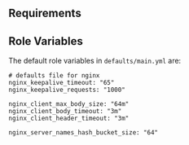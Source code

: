 ## Requirements

## Role Variables

The default role variables in `defaults/main.yml` are:

```{.yaml}
# defaults file for nginx
nginx_keepalive_timeout: "65"
nginx_keepalive_requests: "1000"

nginx_client_max_body_size: "64m"
nginx_client_body_timeout: "3m"
nginx_client_header_timeout: "3m"

nginx_server_names_hash_bucket_size: "64"
```
